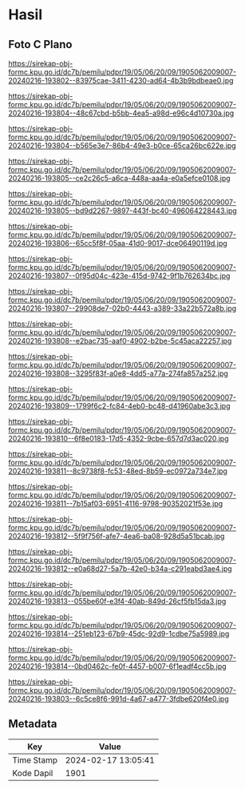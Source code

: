 # Hasil

## Foto C Plano

https://sirekap-obj-formc.kpu.go.id/dc7b/pemilu/pdpr/19/05/06/20/09/1905062009007-20240216-193802--83975cae-3411-4230-ad64-4b3b9bdbeae0.jpg

https://sirekap-obj-formc.kpu.go.id/dc7b/pemilu/pdpr/19/05/06/20/09/1905062009007-20240216-193804--48c67cbd-b5bb-4ea5-a98d-e96c4d10730a.jpg

https://sirekap-obj-formc.kpu.go.id/dc7b/pemilu/pdpr/19/05/06/20/09/1905062009007-20240216-193804--b565e3e7-86b4-49e3-b0ce-65ca26bc622e.jpg

https://sirekap-obj-formc.kpu.go.id/dc7b/pemilu/pdpr/19/05/06/20/09/1905062009007-20240216-193805--ce2c26c5-a6ca-448a-aa4a-e0a5efce0108.jpg

https://sirekap-obj-formc.kpu.go.id/dc7b/pemilu/pdpr/19/05/06/20/09/1905062009007-20240216-193805--bd9d2267-9897-443f-bc40-496064228443.jpg

https://sirekap-obj-formc.kpu.go.id/dc7b/pemilu/pdpr/19/05/06/20/09/1905062009007-20240216-193806--65cc5f8f-05aa-41d0-9017-dce06490119d.jpg

https://sirekap-obj-formc.kpu.go.id/dc7b/pemilu/pdpr/19/05/06/20/09/1905062009007-20240216-193807--0f95d04c-423e-415d-9742-9f1b762634bc.jpg

https://sirekap-obj-formc.kpu.go.id/dc7b/pemilu/pdpr/19/05/06/20/09/1905062009007-20240216-193807--29908de7-02b0-4443-a389-33a22b572a8b.jpg

https://sirekap-obj-formc.kpu.go.id/dc7b/pemilu/pdpr/19/05/06/20/09/1905062009007-20240216-193808--e2bac735-aaf0-4902-b2be-5c45aca22257.jpg

https://sirekap-obj-formc.kpu.go.id/dc7b/pemilu/pdpr/19/05/06/20/09/1905062009007-20240216-193808--3295f83f-a0e8-4dd5-a77a-274fa857a252.jpg

https://sirekap-obj-formc.kpu.go.id/dc7b/pemilu/pdpr/19/05/06/20/09/1905062009007-20240216-193809--1799f6c2-fc84-4eb0-bc48-d41960abe3c3.jpg

https://sirekap-obj-formc.kpu.go.id/dc7b/pemilu/pdpr/19/05/06/20/09/1905062009007-20240216-193810--6f8e0183-17d5-4352-9cbe-657d7d3ac020.jpg

https://sirekap-obj-formc.kpu.go.id/dc7b/pemilu/pdpr/19/05/06/20/09/1905062009007-20240216-193811--8c9738f8-fc53-48ed-8b59-ec0972a734e7.jpg

https://sirekap-obj-formc.kpu.go.id/dc7b/pemilu/pdpr/19/05/06/20/09/1905062009007-20240216-193811--7b15af03-6951-4116-9798-90352021f53e.jpg

https://sirekap-obj-formc.kpu.go.id/dc7b/pemilu/pdpr/19/05/06/20/09/1905062009007-20240216-193812--5f9f756f-afe7-4ea6-ba08-928d5a51bcab.jpg

https://sirekap-obj-formc.kpu.go.id/dc7b/pemilu/pdpr/19/05/06/20/09/1905062009007-20240216-193812--e0a68d27-5a7b-42e0-b34a-c291eabd3ae4.jpg

https://sirekap-obj-formc.kpu.go.id/dc7b/pemilu/pdpr/19/05/06/20/09/1905062009007-20240216-193813--055be60f-e3f4-40ab-849d-26cf5fb15da3.jpg

https://sirekap-obj-formc.kpu.go.id/dc7b/pemilu/pdpr/19/05/06/20/09/1905062009007-20240216-193814--251eb123-67b9-45dc-92d9-1cdbe75a5989.jpg

https://sirekap-obj-formc.kpu.go.id/dc7b/pemilu/pdpr/19/05/06/20/09/1905062009007-20240216-193814--0bd0462c-fe0f-4457-b007-6f1eadf4cc5b.jpg

https://sirekap-obj-formc.kpu.go.id/dc7b/pemilu/pdpr/19/05/06/20/09/1905062009007-20240216-193803--6c5ce8f6-991d-4a67-a477-3fdbe620f4e0.jpg


## Metadata

| Key        | Value               |
| ---------- | ------------------- |
| Time Stamp | 2024-02-17 13:05:41 |
| Kode Dapil | 1901                |



